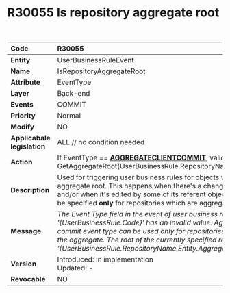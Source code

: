 # R30055 Is repository aggregate root

<br>

|Code|R30055
|:-------|:------
|**Entity**| UserBusinessRuleEvent
|**Name**| IsRepositoryAggregateRoot
|**Attribute**| EventType 
|**Layer**| Back-end 
|**Events**| COMMIT
|**Priority**|Normal
|**Modify**|NO
|**Applicabale legislation**|ALL // no condition needed
|**Action**|If EventType == **[AGGREGATECLIENTCOMMIT](https://docs.erp.net/tech/advanced/user-business-rules/events/aggregate-client-commit.html)**, validate that: <br> GetAggregateRoot(UserBusinessRule.RepositoryName.Entity) = **null**
|**Description**|Used for triggering user business rules for objects which are an aggregate root. This happens when there's a change for the object itself and/or when it's edited by some of its referent objects. Such a rule can be specified **only** for repositories which are aggregate roots.
|**Message**|_The Event Type field in the event of user business rule with code '{UserBusinessRule.Code}' has an invalid value. Aggregate client commit event type can be used only for repositories that are a root of the aggregate. The root of the currently specified repository is: <br>'{UserBusinessRule.RepositoryName.Entity.AggregateRoot.EntityName}'._
|**Version**|Introduced: in implementation <br> Updated: -
|**Revocable**|NO
